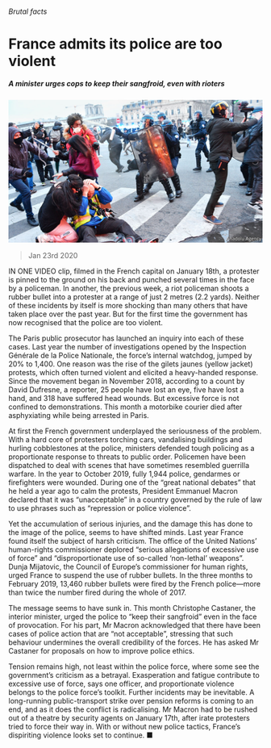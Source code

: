 ###### Brutal facts

# France admits its police are too violent 

##### A minister urges cops to keep their sangfroid, even with rioters 

![image](images/20200125_EUP004_0.jpg) 

> Jan 23rd 2020 

IN ONE VIDEO clip, filmed in the French capital on January 18th, a protester is pinned to the ground on his back and punched several times in the face by a policeman. In another, the previous week, a riot policeman shoots a rubber bullet into a protester at a range of just 2 metres (2.2 yards). Neither of these incidents by itself is more shocking than many others that have taken place over the past year. But for the first time the government has now recognised that the police are too violent.

The Paris public prosecutor has launched an inquiry into each of these cases. Last year the number of investigations opened by the Inspection Générale de la Police Nationale, the force’s internal watchdog, jumped by 20% to 1,400. One reason was the rise of the gilets jaunes (yellow jacket) protests, which often turned violent and elicited a heavy-handed response. Since the movement began in November 2018, according to a count by David Dufresne, a reporter, 25 people have lost an eye, five have lost a hand, and 318 have suffered head wounds. But excessive force is not confined to demonstrations. This month a motorbike courier died after asphyxiating while being arrested in Paris.


At first the French government underplayed the seriousness of the problem. With a hard core of protesters torching cars, vandalising buildings and hurling cobblestones at the police, ministers defended tough policing as a proportionate response to threats to public order. Policemen have been dispatched to deal with scenes that have sometimes resembled guerrilla warfare. In the year to October 2019, fully 1,944 police, gendarmes or firefighters were wounded. During one of the “great national debates” that he held a year ago to calm the protests, President Emmanuel Macron declared that it was “unacceptable” in a country governed by the rule of law to use phrases such as “repression or police violence”.

Yet the accumulation of serious injuries, and the damage this has done to the image of the police, seems to have shifted minds. Last year France found itself the subject of harsh criticism. The office of the United Nations’ human-rights commissioner deplored “serious allegations of excessive use of force” and “disproportionate use of so-called ‘non-lethal’ weapons”. Dunja Mijatovic, the Council of Europe’s commissioner for human rights, urged France to suspend the use of rubber bullets. In the three months to February 2019, 13,460 rubber bullets were fired by the French police—more than twice the number fired during the whole of 2017.

The message seems to have sunk in. This month Christophe Castaner, the interior minister, urged the police to “keep their sangfroid” even in the face of provocation. For his part, Mr Macron acknowledged that there have been cases of police action that are “not acceptable”, stressing that such behaviour undermines the overall credibility of the forces. He has asked Mr Castaner for proposals on how to improve police ethics.

Tension remains high, not least within the police force, where some see the government’s criticism as a betrayal. Exasperation and fatigue contribute to excessive use of force, says one officer, and proportionate violence belongs to the police force’s toolkit. Further incidents may be inevitable. A long-running public-transport strike over pension reforms is coming to an end, and as it does the conflict is radicalising. Mr Macron had to be rushed out of a theatre by security agents on January 17th, after irate protesters tried to force their way in. With or without new police tactics, France’s dispiriting violence looks set to continue. ■

